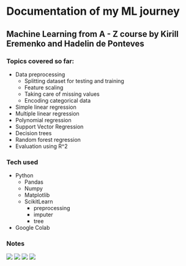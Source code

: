 # Documentation of my ML journey 
## Machine Learning from A - Z course by Kirill Eremenko and Hadelin de Ponteves
### Topics covered so far:
- Data preprocessing
  - Splitting dataset for testing and training
  - Feature scaling
  - Taking care of missing values
  - Encoding categorical data
- Simple linear regression
- Multiple linear regression
- Polynomial regression
- Support Vector Regression
- Decision trees
- Random forest regression
- Evaluation using R^2

### Tech used
- Python
  - Pandas
  - Numpy
  - Matplotlib
  - ScikitLearn
      - preprocessing
      - imputer
      - tree
- Google Colab


### Notes
![](20231208_081238.jpg)
![](20231208_081230.jpg)
![](20231208_081225.jpg)
![](20231208_0812120.jpg)

